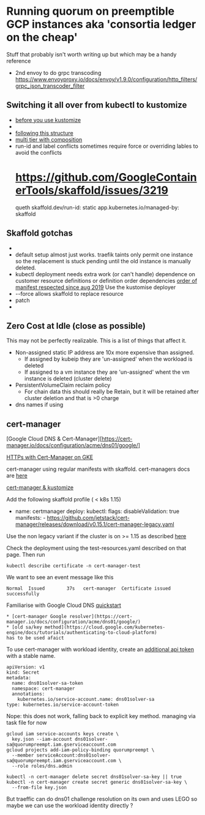 # Running quorum on preemptible GCP instances aka 'consortia ledger on the cheap'
Stuff that probably isn't worth writing up but which may be a handy reference

* 2nd envoy to do grpc transcoding https://www.envoyproxy.io/docs/envoy/v1.9.0/configuration/http_filters/grpc_json_transcoder_filter

## Switching it all over from kubectl to kustomize

* [before you use kustomize](https://itnext.io/before-you-use-kustomize-eaa9529cdd19)
*
* [following this structure](https://kubectl.docs.kubernetes.io/pages/app_composition_and_deployment/structure_directories.html)
* [multi tier with composition](https://kubectl.docs.kubernetes.io/pages/app_composition_and_deployment/structure_multi_tier_apps.html)
* run-id and label conflicts sometimes require force or overriding lables to
    avoid the conflicts
  # https://github.com/GoogleContainerTools/skaffold/issues/3219
  queth
  skaffold.dev/run-id: static
  app.kubernetes.io/managed-by: skaffold


## Skaffold gotchas

* 
* default setup almost just works. traefik taints only permit one instance so the
  replacement is stuck pending until the old instance is manually deleted.
* kubectl deployment needs extra work (or can't handle) dependence on customer
  resource definitions or definition order dependencies
  [order of manifest respected since aug 2019](https://github.com/GoogleContainerTools/skaffold/pull/2729)
  Use the kustomise deployer
* --force allows skaffold to replace resource
* patch
*
## Zero Cost at Idle (close as possible)

This may not be perfectly realizable. This is a list of things that affect it.

* Non-assigned static IP address are 10x more expensive than assigned.
  * If assigned by kubeip they are 'un-assigned' when the workload is deleted
  * If assigned to a vm instance they are 'un-assigned' whent the vm instance
    is deleted (cluster delete)
* PersistentVolumeClaim reclaim policy
  * For chain data this should really be Retain, but it will be retained after
    cluster deletion and that is >0 charge
* dns names if using

## cert-manager

[Google Cloud DNS & Cert-Manager][https://cert-manager.io/docs/configuration/acme/dns01/google/]

[HTTPs with Cert-Manager on GKE](https://medium.com/google-cloud/https-with-cert-manager-on-gke-49a70985d99b)

cert-manager using regular manifests with skaffold. cert-managers docs are
[here](https://cert-manager.io/docs/installation/kubernetes/)

[cert-manager & kustomize](https://blog.jetstack.io/blog/kustomize-cert-manager/)

Add the following skaffold profile ( < k8s 1.15)

  - name: certmanager
    deploy:
      kubectl:
        flags:
          disableValidation: true
        manifests:
        - https://github.com/jetstack/cert-manager/releases/download/v0.15.1/cert-manager-legacy.yaml

Use the non legacy variant if the cluster is on >= 1.15 as described [here](https://cert-manager.io/docs/installation/kubernetes/)

Check the deployment using the  test-resources.yaml described on that page. Then run

    kubectl describe certificate -n cert-manager-test

We want to see an event message like this

    Normal  Issued        37s   cert-manager  Certificate issued successfully

Familiarise with Google Cloud DNS [quickstart](https://cloud.google.com/dns/docs/quickstart)


    * [cert-manager Google resolver](https://cert-manager.io/docs/configuration/acme/dns01/google/)
    * [old sa/key method](https://cloud.google.com/kubernetes-engine/docs/tutorials/authenticating-to-cloud-platform)
    has to be used afaict

To use cert-manager with workload identity, create an [additional api
token](https://kubernetes.io/docs/reference/access-authn-authz/service-accounts-admin/)
with a stable name.

    apiVersion: v1
    kind: Secret
    metadata:
      name: dns01solver-sa-token
      namespace: cert-manager
      annotations:
        kubernetes.io/service-account.name: dns01solver-sa
    type: kubernetes.io/service-account-token

Nope: this does not work, falling back to explicit key method. managing via
task file for now

    gcloud iam service-accounts keys create \
      key.json --iam-account dns01solver-sa@quorumpreempt.iam.gserviceaccount.com
    gcloud projects add-iam-policy-binding quorumpreempt \
      --member serviceAccount:dns01solver-sa@quorumpreempt.iam.gserviceaccount.com \
      --role roles/dns.admin

    kubectl -n cert-manager delete secret dns01solver-sa-key || true
    kubectl -n cert-manager create secret generic dns01solver-sa-key \
      --from-file key.json

But traeffic can do dns01 challenge resolution on its own and uses LEGO so
maybe we can use the workload identity directly ?

